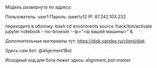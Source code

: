 Модель развернута по адресу:

Пользователь: user1
Пароль: qwerty12
IP: 87.242.103.232

переходите в оболчку:
bash
cd envoriments
source /hack/bin/activate
jupyter notebook --no-browser --ip="<ip вашей машины>" &

Дополнительные материалы тут:
https://disk.yandex.ru/client/disk

Здесь сам бот:
@alignment1Bot

Исходный код для бота лежит здесь:
alignment_bot-master

